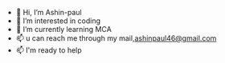 - 👋 Hi, I’m Ashin-paul
- 👀 I’m interested in coding 
- 🌱 I’m currently learning MCA
- 📫 u can reach me through my mail,ashinpaul46@gmail.com
- 📫 I'm ready to help

<!---
Ashin-paul/Ashin-paul is a ✨ special ✨ repository because its `README.md` (this file) appears on your GitHub profile.
You can click the Preview link to take a look at your changes.
--->
